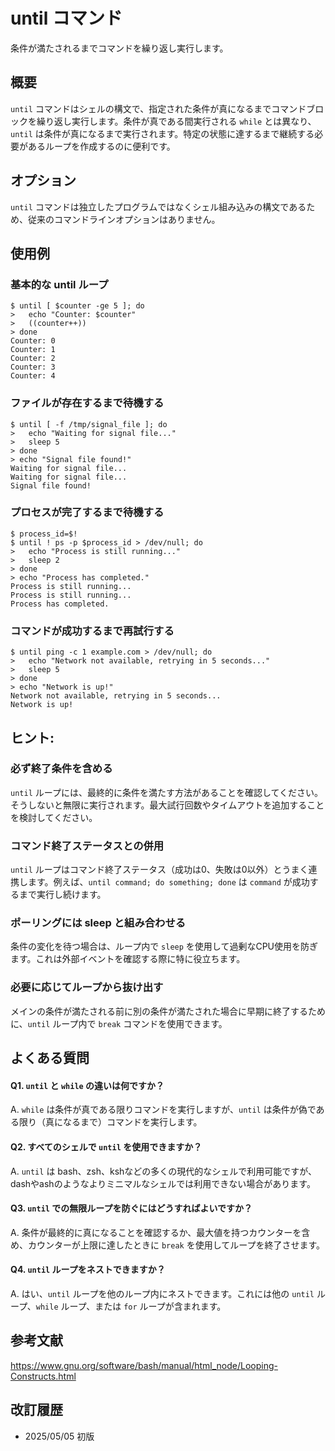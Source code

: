 # until コマンド

条件が満たされるまでコマンドを繰り返し実行します。

## 概要

`until` コマンドはシェルの構文で、指定された条件が真になるまでコマンドブロックを繰り返し実行します。条件が真である間実行される `while` とは異なり、`until` は条件が真になるまで実行されます。特定の状態に達するまで継続する必要があるループを作成するのに便利です。

## オプション

`until` コマンドは独立したプログラムではなくシェル組み込みの構文であるため、従来のコマンドラインオプションはありません。

## 使用例

### 基本的な until ループ

```console
$ until [ $counter -ge 5 ]; do
>   echo "Counter: $counter"
>   ((counter++))
> done
Counter: 0
Counter: 1
Counter: 2
Counter: 3
Counter: 4
```

### ファイルが存在するまで待機する

```console
$ until [ -f /tmp/signal_file ]; do
>   echo "Waiting for signal file..."
>   sleep 5
> done
> echo "Signal file found!"
Waiting for signal file...
Waiting for signal file...
Signal file found!
```

### プロセスが完了するまで待機する

```console
$ process_id=$!
$ until ! ps -p $process_id > /dev/null; do
>   echo "Process is still running..."
>   sleep 2
> done
> echo "Process has completed."
Process is still running...
Process is still running...
Process has completed.
```

### コマンドが成功するまで再試行する

```console
$ until ping -c 1 example.com > /dev/null; do
>   echo "Network not available, retrying in 5 seconds..."
>   sleep 5
> done
> echo "Network is up!"
Network not available, retrying in 5 seconds...
Network is up!
```

## ヒント:

### 必ず終了条件を含める

`until` ループには、最終的に条件を満たす方法があることを確認してください。そうしないと無限に実行されます。最大試行回数やタイムアウトを追加することを検討してください。

### コマンド終了ステータスとの併用

`until` ループはコマンド終了ステータス（成功は0、失敗は0以外）とうまく連携します。例えば、`until command; do something; done` は `command` が成功するまで実行し続けます。

### ポーリングには sleep と組み合わせる

条件の変化を待つ場合は、ループ内で `sleep` を使用して過剰なCPU使用を防ぎます。これは外部イベントを確認する際に特に役立ちます。

### 必要に応じてループから抜け出す

メインの条件が満たされる前に別の条件が満たされた場合に早期に終了するために、`until` ループ内で `break` コマンドを使用できます。

## よくある質問

#### Q1. `until` と `while` の違いは何ですか？
A. `while` は条件が真である限りコマンドを実行しますが、`until` は条件が偽である限り（真になるまで）コマンドを実行します。

#### Q2. すべてのシェルで `until` を使用できますか？
A. `until` は bash、zsh、kshなどの多くの現代的なシェルで利用可能ですが、dashやashのようなよりミニマルなシェルでは利用できない場合があります。

#### Q3. `until` での無限ループを防ぐにはどうすればよいですか？
A. 条件が最終的に真になることを確認するか、最大値を持つカウンターを含め、カウンターが上限に達したときに `break` を使用してループを終了させます。

#### Q4. `until` ループをネストできますか？
A. はい、`until` ループを他のループ内にネストできます。これには他の `until` ループ、`while` ループ、または `for` ループが含まれます。

## 参考文献

https://www.gnu.org/software/bash/manual/html_node/Looping-Constructs.html

## 改訂履歴

- 2025/05/05 初版